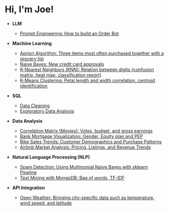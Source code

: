 <h1>Hi, I'm Joe!</h1>

- <b>LLM</b>
  - [Prompt Engineering: How to build an Order Bot](https://github.com/joesotomayor/PortfolioProjects/blob/main/prompt_engineering_course_deeplearningai.py)

- <b>Machine Learning</b>
  - [Apriori Algorithm: Three items most often purchased together with a grocery list](https://github.com/JoeSotomayor/PortfolioProjects/blob/main/Apriori_Algorithm.ipynb)
  - [Naive Bayes: New credit card approvals](https://github.com/JoeSotomayor/PortfolioProjects/blob/main/Credit_Card_Approval_Naive_Bayes_Algorithm.ipynb)
  - [K-Nearest Neighbors (KNN): Relation between digits (confusion matrix, heat map, classification report)](https://github.com/JoeSotomayor/PortfolioProjects/blob/main/KNN_Digits.ipynb)
  - [K-Means Clustering: Petal length and width correlation, centroid identification](https://github.com/JoeSotomayor/PortfolioProjects/blob/main/Petal_practice_KMeans_Unsupervised_Machine_Learning.ipynb)
 
- <b>SQL</b>
  - [Data Cleaning](https://github.com/JoeSotomayor/PortfolioProjects/blob/main/DataCleaning)
  - [Exploratory Data Analysis](https://github.com/JoeSotomayor/PortfolioProjects/blob/main/Exploratory%20Data%20Analysis.sql)

- <b>Data Analysis</b>
  - [Correlation Matrix (Movies): Votes, budget, and gross earnings](https://github.com/JoeSotomayor/PortfolioProjects/blob/main/Movie_Correlation.ipynb)
  - [Bank Mortgage Visualization: Gender, Equity plan and PEP](https://github.com/JoeSotomayor/PortfolioProjects/blob/main/Visualization_Bank%20_Mortgage.ipynb)
  - [Bike Sales Trends: Customer Demographics and Purchase Patterns](https://github.com/JoeSotomayor/PortfolioProjects/blob/main/Excel%20Project%20Dataset.xlsx)
  - [Airbnb Market Analysis: Pricing, Listings, and Revenue Trends](https://public.tableau.com/app/profile/joe.sotomayor/viz/AirbnbFullProject_17321152986610/Dashboard1?publish=yes)
 
- <b>Natural Language Processing (NLP)</b>
  - [Spam Detection: Using Multinomial Naive Bayes with sklearn Pipeline](https://github.com/JoeSotomayor/PortfolioProjects/blob/main/NB_Spam_Detection_Multinomial.ipynb)
  - [Text Mining with MongoDB: Bag of words, TF-IDF](https://github.com/JoeSotomayor/PortfolioProjects/blob/main/Text_Mining_MongoDB.ipynb)
 
- <b>API Integration</b>
  - [Open Weather: Bringing city-specific data such as temperature, wind speed, and latitude](https://github.com/JoeSotomayor/PortfolioProjects/blob/main/OpenWeatherMap_API.ipynb)
  
<!--
**JoeSotomayor/JoeSotomayor** is a ✨ _special_ ✨ repository because its `README.md` (this file) appears on your GitHub profile.

Here are some ideas to get you started:

- 🔭 I’m currently working on ...
- 🌱 I’m currently learning ...
- 👯 I’m looking to collaborate on ...
- 🤔 I’m looking for help with ...
- 💬 Ask me about ...
- 📫 How to reach me: ...
- 😄 Pronouns: ...
- ⚡ Fun fact: ...
-->
